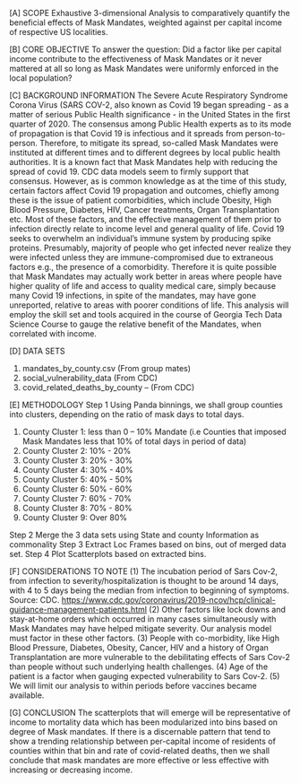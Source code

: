 [A] SCOPE
Exhaustive 3-dimensional Analysis to comparatively quantify the beneficial effects of Mask Mandates, weighted against per capital income of respective US localities.

[B] CORE OBJECTIVE
To answer the question: Did a factor like per capital income contribute to the effectiveness of Mask Mandates or it never mattered at all so long as Mask Mandates were uniformly enforced in the local population?

[C] BACKGROUND INFORMATION
The Severe Acute Respiratory Syndrome Corona Virus (SARS COV-2, also known as Covid 19 began spreading - as a matter of serious Public Health significance - in the United States in the first quarter of 2020. The consensus among Public Health experts as to its mode of propagation is that Covid 19 is infectious and it spreads from person-to-person. Therefore, to mitigate its spread, so-called Mask Mandates were instituted at different times and to different degrees by local public health authorities.
It is a known fact that Mask Mandates help with reducing the spread of covid 19. CDC data models seem to firmly support that consensus.
However, as is common knowledge as at the time of this study, certain factors affect Covid 19 propagation and outcomes, chiefly among these is the issue of patient comorbidities, which include Obesity, High Blood Pressure, Diabetes, HIV, Cancer treatments, Organ Transplantation etc. Most of these factors, and the effective management of them prior to infection directly relate to income level and general quality of life.
Covid 19 seeks to overwhelm an individual’s immune system by producing spike proteins. Presumably, majority of people who get infected never realize they were infected unless they are immune-compromised due to extraneous factors e.g., the presence of a comorbidity.
Therefore it is quite possible that Mask Mandates may actually work better in areas where people have higher quality of life and access to quality medical care, simply because many Covid 19 infections, in spite of the mandates, may have gone unreported, relative to areas with poorer conditions of life.
This analysis will employ the skill set and tools acquired in the course of Georgia Tech Data Science Course to gauge the relative benefit of the Mandates, when correlated with income.

[D] DATA SETS
1)  mandates_by_county.csv (From group mates)
2) social_vulnerability_data (From CDC)
3) covid_related_deaths_by_county – (From CDC)

[E] METHODOLOGY
Step 1
Using Panda binnings, we shall group counties into clusters, depending on the ratio of mask days to total days.
1)	County Cluster 1: less than 0 – 10% Mandate (i.e Counties that imposed Mask Mandates less that 10% of total days in period of data)
2)	County Cluster 2: 10% - 20%
3)	County Cluster 3: 20% - 30%
4)	County Cluster 4: 30% - 40%
5)	County Cluster 5: 40% - 50%
6)	County Cluster 6: 50% - 60%
7)	County Cluster 7: 60% - 70%
8)	County Cluster 8: 70% - 80%
9)	County Cluster 9: Over 80%

Step 2 
 Merge the 3 data sets using State and county Information as commonality
Step 3
Extract Loc Frames based on bins, out of merged data set.
Step 4
Plot Scatterplots based on extracted bins.

[F] CONSIDERATIONS TO NOTE
(1) The incubation period of Sars Cov-2, from infection to severity/hospitalization is thought to be around 14 days, with 4 to 5 days being the median from infection to beginning of symptoms. Source: CDC. https://www.cdc.gov/coronavirus/2019-ncov/hcp/clinical-guidance-management-patients.html
(2) Other factors like lock downs and stay-at-home orders which occurred in many cases simultaneously with Mask Mandates may have helped mitigate severity. Our analysis model must factor in these other factors.
(3) People with co-morbidity, like High Blood Pressure, Diabetes, Obesity, Cancer, HIV and a history of Organ Transplantation are more vulnerable to the debilitating effects of Sars Cov-2 than people without such underlying health challenges.
(4) Age of the patient is a factor when gauging expected vulnerability to Sars Cov-2.
(5) We will limit our analysis to within periods before vaccines became available.



[G] CONCLUSION
The scatterplots that will emerge will be representative of income to mortality data which has been modularized into bins based on degree of Mask mandates. If there is a discernable pattern that tend to show a trending relationship between per-capital income of residents of counties within that bin and rate of covid-related deaths, then we shall conclude that mask mandates are more effective or less effective with increasing or decreasing income.

